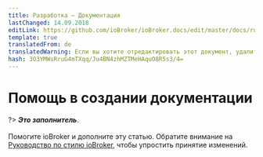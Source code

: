 ```yaml
---
title: Разработка — Документация
lastChanged: 14.09.2018
editLink: https://github.com/ioBroker/ioBroker.docs/edit/master/docs/ru/community/doc.md
template: true
translatedFrom: de
translatedWarning: Если вы хотите отредактировать этот документ, удалите поле «translatedFrom», в противном случае этот документ будет снова автоматически переведен
hash: 3O3YMWsRruG4mTXqq/Ju4BN4zhMZTMeHAquO8R5s3/4=
---
```

# Помощь в создании документации
?> ***Это заполнитель***.<br><br> Помогите ioBroker и дополните эту статью. Обратите внимание на [Руководство по стилю ioBroker](community/styleguidedoc), чтобы упростить принятие изменений.
